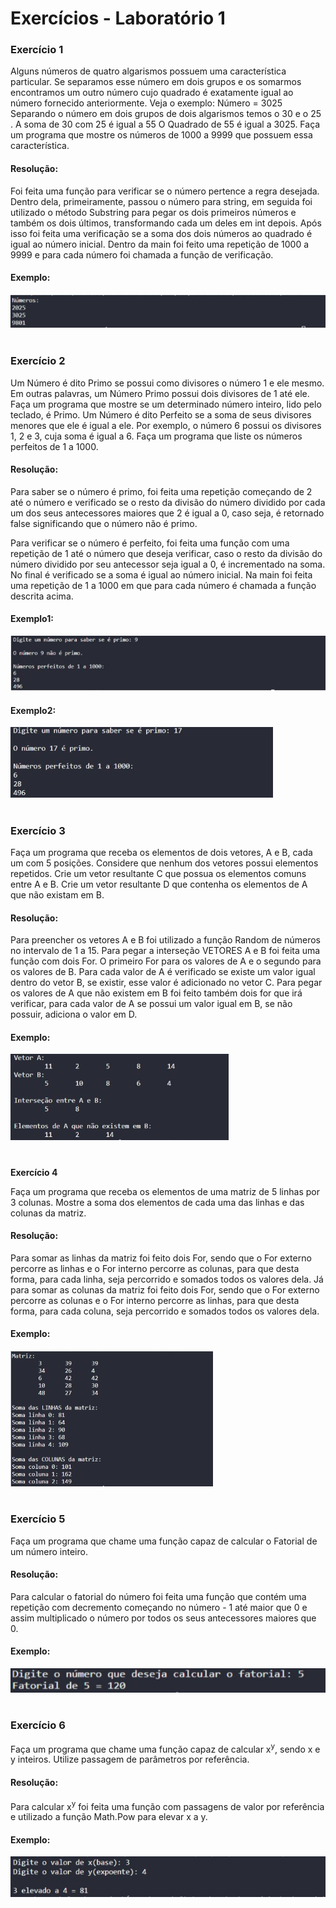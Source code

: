 # Exercícios  - Laboratório 1


### **Exercício 1**
Alguns números de quatro algarismos possuem uma característica particular. Se separamos esse número em dois grupos e os somarmos encontramos um outro número cujo quadrado é exatamente igual ao número fornecido anteriormente. Veja o exemplo: Número = 3025 Separando o número em dois grupos de dois algarismos temos o 30 e o 25 . A soma de 30 com 25 é igual a 55 O Quadrado de 55 é igual a 3025. Faça um programa que mostre os números de 1000 a 9999 que possuem essa característica.

#### Resolução: 
Foi feita uma função para verificar se o número pertence a regra desejada. Dentro dela, primeiramente, passou o número para string, em seguida foi utilizado o método Substring para pegar os dois primeiros números e também os dois últimos, transformando cada um deles em int depois. Após isso foi feita uma verificação se a soma dos dois números ao quadrado é igual ao número inicial. Dentro da main foi feito uma repetição de 1000 a 9999 e para cada número foi chamada a função de verificação.


#### Exemplo:
![Laboratorio 1 - Exercicio 1](/relatorio/Imagens/Laboratorio1/Exc1.jpg)

#

### **Exercício 2**

Um Número é dito Primo se possui como divisores o número 1 e ele mesmo. Em outras palavras, um Número Primo possui dois divisores de 1 até ele. Faça um programa que mostre se um determinado número inteiro, lido pelo teclado, é Primo. Um Número é dito Perfeito se a soma de seus divisores menores que ele é igual a ele. Por exemplo, o número 6 possui os  divisores 1, 2 e 3, cuja soma é igual a 6. Faça um programa que liste os números perfeitos de 1 a 1000.

#### Resolução:
Para saber se o número é primo, foi feita uma repetição começando de 2 até o número e verificado se o resto da divisão do número dividido por cada um dos seus antecessores maiores que 2 é igual a 0, caso seja, é retornado false significando que o número não é primo. 

Para verificar se o número é perfeito, foi feita uma função com uma repetição de 1 até o número que deseja verificar, caso o resto da divisão do  número dividido por seu antecessor seja igual a 0, é incrementado na soma. No final é verificado se a soma é igual ao número inicial. Na main foi feita uma repetição de 1 a 1000 em que para cada número é chamada a função descrita acima.


#### Exemplo1:
![Laboratorio 1  - Exercicio 2](/relatorio/Imagens/Laboratorio1/Exc2.jpg)

#### Exemplo2:
![Laboratorio 1  - Exercicio 2_2](/relatorio/Imagens/Laboratorio1/Exc2_2.jpg)

#

### **Exercício 3**

Faça um programa que receba os elementos de dois vetores, A e B, cada um com 5 posições. Considere que nenhum dos vetores possui elementos repetidos. Crie um vetor resultante C que possua os elementos comuns entre A e B. Crie um vetor resultante D que contenha os elementos de A que não existam em B.

#### Resolução:

Para preencher os vetores A e B foi utilizado a função Random de números no intervalo de 1 a 15. Para pegar a interseção VETORES A e B foi feita uma função com dois For. O primeiro For para os valores de A e o segundo para os valores de B. Para cada valor de A é verificado se existe um valor igual dentro do vetor B, se existir, esse valor é adicionado no vetor C. Para  pegar os valores de A que não existem em B foi feito também dois for que irá verificar, para cada valor de A se possui um valor igual em B, se não possuir, adiciona o valor em D.



#### Exemplo:
![Laboratorio 1 - Exercicio 3](/relatorio/Imagens/Laboratorio1/Exc3.jpg)

#

 **Exercício 4**

Faça um programa que receba os elementos de uma matriz de 5 linhas por 3 colunas. Mostre a soma dos elementos de cada uma das linhas e das colunas da matriz.

#### Resolução:
Para somar as linhas da matriz foi feito dois For, sendo que o For externo percorre as linhas e o For interno percorre as colunas, para que desta forma, para cada linha, seja percorrido e somados todos os valores dela. Já para somar as colunas da matriz foi feito dois For, sendo que o For externo percorre as colunas e o For interno percorre as linhas, para que desta forma, para cada coluna, seja percorrido e somados todos os valores dela.


#### Exemplo:
![Laboratorio 1 - Exercicio 4](/relatorio/Imagens/Laboratorio1/Exc4.jpg)

#

### **Exercício 5**

Faça um programa que chame uma função capaz de calcular o Fatorial de um número inteiro.

#### Resolução:
Para calcular o fatorial do número foi feita uma função que contém uma repetição com decremento começando no número - 1 até maior que 0 e assim multiplicado o número por todos os seus antecessores maiores que 0.


#### Exemplo:
![Laboratorio 1 - Exercicio 5](/relatorio/Imagens/Laboratorio1/Exc5.jpg)

#

### **Exercício 6**

Faça um programa que chame uma função capaz de calcular x<sup>y</sup>, sendo x e y inteiros. Utilize passagem de parâmetros por referência.

#### Resolução:
Para calcular x<sup>y</sup> foi feita uma função com passagens de valor por referência e utilizado a função Math.Pow para elevar x a y.


#### Exemplo:
![Laboratorio 1 - Exercicio 6](/relatorio/Imagens/Laboratorio1/Exc6.jpg)


